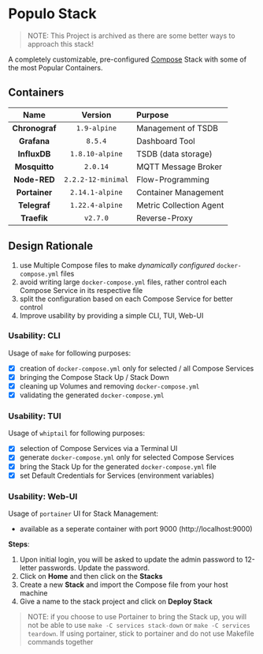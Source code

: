 # Populo Stack

> NOTE: This Project is archived as there are some better ways to approach this stack!

A completely customizable, pre-configured [Compose][1] Stack with some of the most Popular Containers.

## Containers

| Name           | Version            | Purpose                 |
|:--------------:|:------------------:|:------------------------| 
| __Chronograf__ | `1.9-alpine`       | Management of TSDB      |
| __Grafana__    | `8.5.4`            | Dashboard Tool          |
| __InfluxDB__   | `1.8.10-alpine`    | TSDB (data storage)     |
| __Mosquitto__  | `2.0.14`           | MQTT Message Broker     | 
| __Node-RED__   | `2.2.2-12-minimal` | Flow-Programming        |
| __Portainer__  | `2.14.1-alpine`    | Container Management    |
| __Telegraf__   | `1.22.4-alpine`    | Metric Collection Agent |
| __Traefik__    | `v2.7.0`           | Reverse-Proxy           |

## Design Rationale

1. use Multiple Compose files to make _dynamically configured_ `docker-compose.yml` files
2. avoid writing large `docker-compose.yml` files, rather control each Compose Service in its respective file
3. split the configuration based on each Compose Service for better control
4. Improve usability by providing a simple CLI, TUI, Web-UI

### Usability: CLI

Usage of `make` for following purposes:

- [x] creation of `docker-compose.yml` only for selected / all Compose Services
- [x] bringing the Compose Stack Up / Stack Down
- [x] cleaning up Volumes and removing `docker-compose.yml`
- [x] validating the generated `docker-compose.yml`

### Usability: TUI

Usage of `whiptail` for following purposes:

- [x] selection of Compose Services via a Terminal UI
- [x] generate `docker-compose.yml` only for selected Compose Services
- [x] bring the Stack Up for the generated `docker-compose.yml` file
- [x] set Default Credentials for Services (environment variables)

### Usability: Web-UI

Usage of `portainer` UI for Stack Management:

- available as a seperate container with port 9000 (http://localhost:9000)

__Steps__:

1. Upon initial login, you will be asked to update the admin password to 12-letter passwords. Update the password.
2. Click on __Home__ and then click on the __Stacks__
3. Create a new __Stack__ and import the Compose file from your host machine
4. Give a name to the stack project and click on __Deploy Stack__

> NOTE: if you choose to use Portainer to bring the Stack up, you will not be able to use
> `make -C services stack-down` or `make -C services teardown`.
> If using portainer, stick to portainer and do not use Makefile commands together

[1]: https://docs.docker.com/compose/
